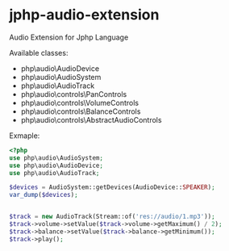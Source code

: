 jphp-audio-extension
==================

Audio Extension for Jphp Language

Available classes:
- php\audio\AudioDevice
- php\audio\AudioSystem
- php\audio\AudioTrack
- php\audio\controls\PanControls
- php\audio\controls\VolumeControls
- php\audio\controls\BalanceControls
- php\audio\controls\AbstractAudioControls


Exmaple:

```php
<?php
use php\audio\AudioSystem;
use php\audio\AudioDevice;
use php\audio\AudioTrack;

$devices = AudioSystem::getDevices(AudioDevice::SPEAKER);
var_dump($devices);


$track = new AudioTrack(Stream::of('res://audio/1.mp3'));
$track->volume->setValue($track->volume->getMaximum() / 2);
$track->balance->setValue($track->balance->getMinimum());
$track->play();
```
